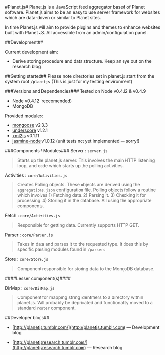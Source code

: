 #Planet.js#
Planet.js is a JavaScript feed aggregator based of Planet software. Planet.js aims to be an easy to use server framework for websites which are data-driven or similar to Planet sites.  

In time Planet.js will aim to provide plugins and themes to enhance websites built with Planet JS. All accessible from an admin/configuration panel.  

##Development##

Current development aim:

* Derive storing procedure and data structure. Keep an eye out on the research blog.

##Getting started##
Please note directories set in planet.js start from the system root `/planetjs` (This is just for my testing environment) 

###Versions and Dependencies###
Tested on Node v0.4.12 & v0.4.9

* Node v0.4.12 (reccomended)
* MongoDB

Provided modules:

* [mongoose](https://github.com/LearnBoost/mongoose) v2.3.3
* [underscore](http://documentcloud.github.com/underscore/) v1.2.1
* [xml2js](https://github.com/Leonidas-from-XIV/node-xml2js) v0.1.11
* [jasmine-node](https://github.com/pivotal/jasmine) v1.0.12 (unit tests not yet implemented &mdash; sorry!)

###Components / Modules###
Server : `server.js`  

> Starts up the planet.js server. This involves the main HTTP listening loop, and code which starts up the polling activities.  

Activities : `core/Activities.js`  

> Creates Polling objects. These objects are derived using the `aggregations.json` configuration file. Polling objects follow a routine which involves 1) Fetching data. 2) Parsing it. 3) Checking it for processing.  4) Storing it in the database. All using the appropriate components.

Fetch : `core/Activities.js`  

> Responsible for getting data. Currently supports HTTP GET.  

Parser : `core/Parser.js`  

> Takes in data and parses it to the requested type. It does this by specific parsing modules found in `/parsers`  

Store : `core/Store.js`  

> Component responsible for storing data to the MongoDB database.  

####Lesser component(s)####

DirMap : `core/DirMap.js`  

> Component for mapping string identifiers to a directory within planet.js. Will probably be depricated and functionality moved to a standard `router` component.  


##Developer blogs##
* [http://planetjs.tumblr.com/](http://planetjs.tumblr.com) &mdash; Development blog

* [http://planetjsresearch.tumblr.com/](http://planetjsresearch.tumblr.com) &mdash; Research blog